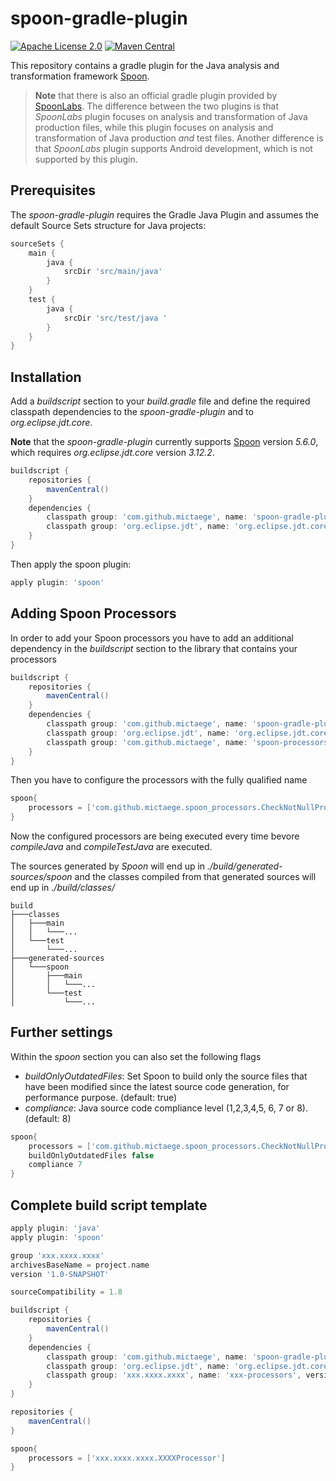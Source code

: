 # spoon-gradle-plugin

[![Apache License 2.0](https://img.shields.io/badge/license-Apache%202.0-blue.svg)](http://www.apache.org/licenses/LICENSE-2.0.html) [![Maven Central](https://img.shields.io/maven-central/v/com.github.mictaege/spoon-gradle-plugin.svg)](http://search.maven.org/#search%7Cga%7C1%7Cg%3A%22com.github.mictaege%22%20AND%20a%3A%22spoon-gradle-plugin%22)

This repository contains a gradle plugin for the Java analysis and transformation framework [Spoon](http://spoon.gforge.inria.fr/index.html).

> **Note** that there is also an official gradle plugin provided by [SpoonLabs](https://github.com/SpoonLabs/spoon-gradle-plugin).
> The difference between the two plugins is that _SpoonLabs_ plugin focuses on analysis and transformation of Java production files,
> while this plugin focuses on analysis and transformation of Java production _and_ test files. Another difference is that _SpoonLabs_ plugin
> supports Android development, which is not supported by this plugin.

## Prerequisites

The _spoon-gradle-plugin_ requires the Gradle Java Plugin and assumes the default Source Sets structure for Java projects: 

```Groovy
sourceSets {
    main {
        java {
            srcDir 'src/main/java'
        }
    }
    test {
        java {
            srcDir 'src/test/java '
        }        
    }
}
```

## Installation

Add a _buildscript_ section to your _build.gradle_ file and define the required classpath dependencies to the _spoon-gradle-plugin_ and to _org.eclipse.jdt.core_.

**Note** that the _spoon-gradle-plugin_ currently supports [Spoon](http://spoon.gforge.inria.fr/index.html) version _5.6.0_, which requires _org.eclipse.jdt.core_ version _3.12.2_.      

```Groovy
buildscript {
    repositories {
        mavenCentral()
    }
    dependencies {
        classpath group: 'com.github.mictaege', name: 'spoon-gradle-plugin', version:'x.x'
        classpath group: 'org.eclipse.jdt', name: 'org.eclipse.jdt.core', version: '3.12.2'
    }
}
```

Then apply the spoon plugin:

```Groovy
apply plugin: 'spoon'
```

## Adding Spoon Processors

In order to add your Spoon processors you have to add an additional dependency in the _buildscript_ section to the library that contains your processors 

```Groovy
buildscript {
    repositories {
        mavenCentral()
    }
    dependencies {
        classpath group: 'com.github.mictaege', name: 'spoon-gradle-plugin', version:'x.x'
        classpath group: 'org.eclipse.jdt', name: 'org.eclipse.jdt.core', version: '3.12.2'
        classpath group: 'com.github.mictaege', name: 'spoon-processors', version: '1.0'
    }
}
```

Then you have to configure the processors with the fully qualified name

```Groovy
spoon{
    processors = ['com.github.mictaege.spoon_processors.CheckNotNullProcessor']
}
```

Now the configured processors are being executed every time bevore _compileJava_ and _compileTestJava_ are executed.  

The sources generated by _Spoon_ will end up in _./build/generated-sources/spoon_ and the classes compiled from that generated sources
will end up in  _./build/classes/_

```
build
├───classes
│   ├───main
│   │   └───...
│   └───test
│       └───...
├───generated-sources
│   └───spoon
│       ├───main
│       │   └───...
│       └───test
│           └───...

```


## Further settings

Within the _spoon_ section you can also set the following flags 
- _buildOnlyOutdatedFiles_: Set Spoon to build only the source files that have been modified since the latest source code generation, for performance purpose. (default: true) 
- _compliance_: Java source code compliance level (1,2,3,4,5, 6, 7 or 8). (default: 8)

```Groovy
spoon{
    processors = ['com.github.mictaege.spoon_processors.CheckNotNullProcessor']
    buildOnlyOutdatedFiles false
    compliance 7
}
```

## Complete build script template

```Groovy
apply plugin: 'java'
apply plugin: 'spoon'

group 'xxx.xxxx.xxxx'
archivesBaseName = project.name
version '1.0-SNAPSHOT'

sourceCompatibility = 1.8

buildscript {
    repositories {
        mavenCentral()
    }
    dependencies {
        classpath group: 'com.github.mictaege', name: 'spoon-gradle-plugin', version:'x.x'
        classpath group: 'org.eclipse.jdt', name: 'org.eclipse.jdt.core', version: '3.12.2'
        classpath group: 'xxx.xxxx.xxxx', name: 'xxx-processors', version: 'x.x'
    }
}

repositories {
    mavenCentral()
}

spoon{
    processors = ['xxx.xxxx.xxxx.XXXXProcessor']
}
```
